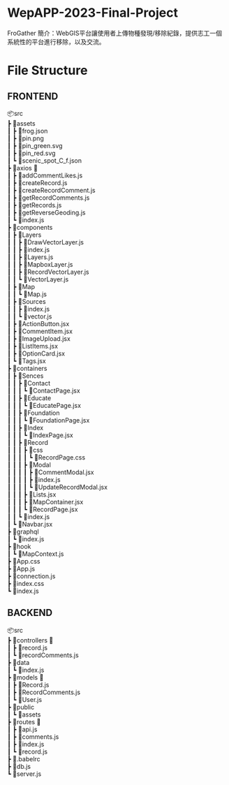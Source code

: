 # WepAPP-2023-Final-Project

FroGather
簡介：WebGIS平台讓使用者上傳物種發現/移除紀錄，提供志工一個系統性的平台進行移除，以及交流。

# File Structure
## FRONTEND
📦src  
 ┣ 📂assets <!--local data-->  
 ┃ ┣ 📜frog.json    
 ┃ ┣ 📜pin.png  
 ┃ ┣ 📜pin_green.svg  
 ┃ ┣ 📜pin_red.svg  
 ┃ ┗ 📜scenic_spot_C_f.json  
 ┣ 📂axios <!--前端向後端拿資料的interface(POST, GET, ...)--> 📌  
 ┃ ┣ 📜addCommentLikes.js  
 ┃ ┣ 📜createRecord.js  
 ┃ ┣ 📜createRecordComment.js  
 ┃ ┣ 📜getRecordComments.js  
 ┃ ┣ 📜getRecords.js  
 ┃ ┣ 📜getReverseGeoding.js  
 ┃ ┗ 📜index.js  
 ┣ 📂components <!--定義泛用的元件，可重複使用(ex: Button, Card, ...)-->  
 ┃ ┣ 📂Layers  
 ┃ ┃ ┣ 📜DrawVectorLayer.js  
 ┃ ┃ ┣ 📜index.js  
 ┃ ┃ ┣ 📜Layers.js  
 ┃ ┃ ┣ 📜MapboxLayer.js  
 ┃ ┃ ┣ 📜RecordVectorLayer.js  
 ┃ ┃ ┗ 📜VectorLayer.js  
 ┃ ┣ 📂Map  
 ┃ ┃ ┗ 📜Map.js  
 ┃ ┣ 📂Sources  
 ┃ ┃ ┣ 📜index.js  
 ┃ ┃ ┗ 📜vector.js  
 ┃ ┣ 📜ActionButton.jsx  
 ┃ ┣ 📜CommentItem.jsx  
 ┃ ┣ 📜ImageUpload.jsx  
 ┃ ┣ 📜ListItems.jsx  
 ┃ ┣ 📜OptionCard.jsx  
 ┃ ┗ 📜Tags.jsx  
 ┣ 📂containers <!--定義呈現資料的元件-->  
 ┃ ┣ 📂Sences <!--大家在不同頁面接著往下寫-->  
 ┃ ┃ ┣ 📂Contact  
 ┃ ┃ ┃ ┗ 📜ContactPage.jsx  
 ┃ ┃ ┣ 📂Educate  
 ┃ ┃ ┃ ┗ 📜EducatePage.jsx  
 ┃ ┃ ┣ 📂Foundation  
 ┃ ┃ ┃ ┗ 📜FoundationPage.jsx  
 ┃ ┃ ┣ 📂Index  
 ┃ ┃ ┃ ┗ 📜IndexPage.jsx  
 ┃ ┃ ┣ 📂Record  
 ┃ ┃ ┃ ┣ 📂css  
 ┃ ┃ ┃ ┃ ┗ 📜RecordPage.css  
 ┃ ┃ ┃ ┣ 📂Modal  
 ┃ ┃ ┃ ┃ ┣ 📜CommentModal.jsx  
 ┃ ┃ ┃ ┃ ┣ 📜index.js  
 ┃ ┃ ┃ ┃ ┗ 📜UpdateRecordModal.jsx  
 ┃ ┃ ┃ ┣ 📜Lists.jsx  
 ┃ ┃ ┃ ┣ 📜MapContainer.jsx  
 ┃ ┃ ┃ ┗ 📜RecordPage.jsx  
 ┃ ┃ ┗ 📜index.js  
 ┃ ┗ 📜Navbar.jsx  
 ┣ 📂graphql <!--?-->  
 ┃ ┗ 📜index.js  
 ┣ 📂hook  <!--Context-->  
 ┃ ┗ 📜MapContext.js  
 ┣ 📜App.css  
 ┣ 📜App.js  
 ┣ 📜connection.js <!--連接後端-->  
 ┣ 📜index.css <!--整個網站的CSS設定-->  
 ┗ 📜index.js  

## BACKEND
<!--db link: https://www.mongodb.com/-->  
<!--註冊完DB後，複製.env.default改成.env，把裡面的MONGO_URL環境變數填上自己mongodb的token-->  
📦src  
 ┣ 📂controllers <!--interface用到的functions--> 📌  
 ┃ ┣ 📜record.js  
 ┃ ┗ 📜recordComments.js  
 ┣ 📂data <!--local data-->  
 ┃ ┗ 📜index.js  
 ┣ 📂models <!--建立DB Schema--> 📌  
 ┃ ┣ 📜Record.js  
 ┃ ┣ 📜RecordComments.js  
 ┃ ┗ 📜User.js  
 ┣ 📂public   
 ┃ ┗ 📂assets   
 ┣ 📂routes <!--後端接前端的interface--> 📌  
 ┃ ┣ 📜api.js <!--整合這些路徑的檔案-->  
 ┃ ┣ 📜comments.js  
 ┃ ┣ 📜index.js  
 ┃ ┗ 📜record.js <!--往下擴增檔案寫路徑-->  
 ┣ 📜.babelrc  
 ┣ 📜db.js <!--Create db connection-->  
 ┗ 📜server.js <!--Create server connection-->  